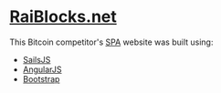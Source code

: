 # [RaiBlocks.net](https://raiblocks.net)

This Bitcoin competitor's [SPA](https://en.wikipedia.org/wiki/Single-page_application) website was built using:

- [SailsJS](http://sailsjs.org)
- [AngularJS](https://angularjs.org)
- [Bootstrap](http://getbootstrap.com)